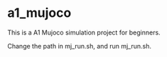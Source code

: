 # a1_mujoco
This is a  A1 Mujoco simulation project for beginners.  

Change the path in mj_run.sh, and run mj_run.sh.  




